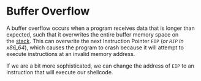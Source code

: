 # Buffer Overflow


A buffer overflow occurs when a program receives data that is longer than expected, such that it overwrites the entire buffer memory space on the [stack](https://en.wikipedia.org/wiki/Stack_(abstract_data_type)). This can overwrite the next Instruction Pointer `EIP` (_or `RIP` in x86_64_), which causes the program to crash because it will attempt to execute instructions at an invalid memory address.

If we are a bit more sophisticated, we can change the address of `EIP` to an instruction that will execute our shellcode.
